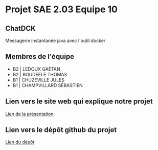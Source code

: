 # Projet SAE 2.03 Equipe 10

## ChatDCK

Messagerie instantanée java avec l'outil docker

## Membres de l'équipe

- B2 | LEDOUX GAÉTAN
- B2 | BOUDEELE THOMAS
- B1 | CHUZEVILLE JULES
- B1 | CHAMPVILLARD SÉBASTIEN


## Lien vers le site web qui explique notre projet

[Lien de la présentation](https://gaetanldx94.github.io/ChatDCK/)


## Lien vers le dépôt github du projet 

[Lien du dépôt](https://github.com/gaetanldx94/ChatDCK)

